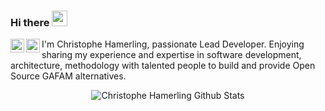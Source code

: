 ### Hi there <img src="https://media.giphy.com/media/hvRJCLFzcasrR4ia7z/giphy.gif" width="25px">

<p>
  <a href="https://twitter.com/chamerling">
    <img align="left" alt="Christophe Hamerling | Twitter" width="22px" src="https://raw.githubusercontent.com/peterthehan/peterthehan/master/assets/twitter.svg" />
  </a>
  <a href="https://www.linkedin.com/in/chamerling/">
    <img align="left" alt="LinkedIn" width="22px" src="https://raw.githubusercontent.com/peterthehan/peterthehan/master/assets/linkedin.svg" />
  </a>
</p>

<p>
I'm Christophe Hamerling, passionate Lead Developer. Enjoying sharing my experience and expertise in software development, architecture, methodology with talented people to build and provide Open Source GAFAM alternatives.
</p>

<p align="center">
  <img src="https://github-readme-stats.vercel.app/api?username=chamerling&show_icons=true&theme=gotham&include_all_commits=true" alt="Christophe Hamerling Github Stats"></img>
</p>
